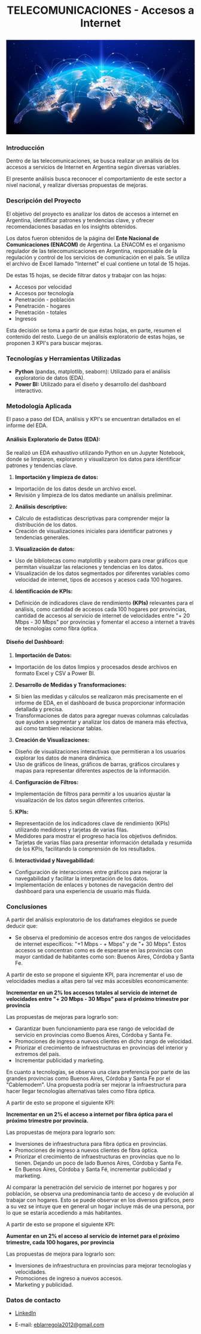 # <p align=center>TELECOMUNICACIONES - Accesos a Internet</p>

![alt text](Imagenes/internett.jpg)

### Introducción

Dentro de las telecomunicaciones, se busca realizar un análisis de los accesos a servicios de Internet en Argentina según diversas variables.

El presente análisis busca reconocer el comportamiento de este sector a nivel nacional, y realizar diversas propuestas de mejoras.

### Descripción del Proyecto
El objetivo del proyecto es analizar los datos de accesos a internet en Argentina, identificar patrones y tendencias clave, y ofrecer recomendaciones basadas en los insights obtenidos.

Los datos fueron obtenidos de la página del **Ente Nacional de Comunicaciones (ENACOM)** de Argentina. La ENACOM es el organismo regulador de las telecomunicaciones en Argentina, responsable de la regulación y control de los servicios de comunicación en el país.
Se utiliza el archivo de Excel llamado "Internet" el cual contiene un total de 15 hojas.

De estas 15 hojas, se decide filtrar datos y trabajar con las hojas:

- Accesos por velocidad
- Accesos por tecnología
- Penetración - población
- Penetración - hogares
- Penetración - totales
- Ingresos

Esta decisión se toma a partir de que éstas hojas, en parte, resumen el contenido del resto. Luego de un análisis exploratorio de estas hojas, se proponen 3 KPI's para buscar mejoras.

### Tecnologías y Herramientas Utilizadas
- **Python** (pandas, matplotlib, seaborn): Utilizado para el análisis exploratorio de datos (EDA).
- **Power BI:** Utilizado para el diseño y desarrollo del dashboard interactivo.

### Metodología Aplicada

El paso a paso del EDA, análisis y KPI's se encuentran detallados en el informe del EDA.

#### Análisis Exploratorio de Datos (EDA):

Se realizó un EDA exhaustivo utilizando Python en un Jupyter Notebook, donde se limpiaron, exploraron y visualizaron los datos para identificar patrones y tendencias clave. 

1) **Importación y limpieza de datos:**
- Importación de los datos desde un archivo excel.
- Revisión y limpieza de los datos mediante un análisis preliminar.

2) **Análisis descriptivo:**
- Cálculo de estadísticas descriptivas para comprender mejor la distribución de los datos.
- Creación de visualizaciones iniciales para identificar patrones y tendencias generales.

3) **Visualización de datos:**
- Uso de bibliotecas como matplotlib y seaborn para crear gráficos que permitan visualizar las relaciones y tendencias en los datos.
- Visualización de los datos segmentados por diferentes variables como velocidad de internet, tipos de accesos y acesos cada 100 hogares.

4) **Identificación de KPIs:**

- Definición de indicadores clave de rendimiento **(KPIs)** relevantes para el análisis, como cantidad de accesos cada 100 hogares por provincias, cantidad de accesos al servicio de internet de velocidades entre "+ 20 Mbps - 30 Mbps" por provincias y fomentar el acceso a internet a través de tecnologías como fibra óptica.

#### Diseño del Dashboard:

1) **Importación de Datos:**

- Importación de los datos limpios y procesados desde archivos en formato Excel y CSV a Power BI.

2) **Desarrollo de Medidas y Transformaciones:**

- Si bien las medidas y cálculos se realizaron más precisamente en el informe de EDA, en el dashboard de busca proporcionar información detallada y precisa.
- Transformaciones de datos para agregar nuevas columnas calculadas que ayuden a segmentar y analizar los datos de manera más efectiva, así como tambien relacionar tablas.


3) **Creación de Visualizaciones:**

- Diseño de visualizaciones interactivas que permitieran a los usuarios explorar los datos de manera dinámica.
- Uso de gráficos de líneas, gráficos de barras, gráficos circulares y mapas para representar diferentes aspectos de la información.

4) **Configuración de Filtros:**

- Implementación de filtros para permitir a los usuarios ajustar la visualización de los datos según diferentes criterios.

5) **KPIs:**

- Representación de los indicadores clave de rendimiento (KPIs) utilizando medidores y tarjetas de varias filas.
- Medidores para mostrar el progreso hacia los objetivos definidos.
- Tarjetas de varias filas para presentar información detallada y resumida de los KPIs, facilitando la comprensión de los resultados.

6) **Interactividad y Navegabilidad:**

- Configuración de interacciones entre gráficos para mejorar la navegabilidad y facilitar la interpretación de los datos.
- Implementación de enlaces y botones de navegación dentro del dashboard para una experiencia de usuario más fluida.

### Conclusiones

A partir del análisis exploratorio de los dataframes elegidos se puede deducir que:

- Se observa el predominio de accesos entre dos rangos de velocidades de internet específicos: "+1 Mbps - + Mbps" y de "+ 30 Mbps". Estos accesos se concentran como es de esperarse en las provincias con mayor cantidad de habitantes como son: Buenos Aires, Córdoba y Santa Fe. 

A partir de esto se propone el siguiente KPI, para incrementar el uso de velocidades medias a altas pero tal vez más accesibles economicamente:

**Incrementar en un 2% los accesos totales al servicio de internet de velocidades entre "+ 20 Mbps - 30 Mbps" para el próximo trimestre por provincia**

Las propuestas de mejoras para lograrlo son:

- Garantizar buen funcionamiento para ese rango de velocidad de servicio en provincias como Buenos Aires, Córdoba y Santa Fe.
- Promociones de ingreso a nuevos clientes en dicho rango de velocidad.
- Priorizar el crecimiento de infraestructuras en provincias del interior y extremos del país.
- Incrementar publicidad y marketing.


En cuanto a tecnologías, se observa una clara preferencia por parte de las grandes provincias como Buenos Aires, Córdoba y Santa Fe por el "Cablemodem". Una propuesta podría ser mejorar la infraestructura para hacer llegar tecnologías alternativas tales como fibra óptica.

A partir de esto se propone el siguiente KPI:

**Incrementar en un 2% el acceso a internet por fibra óptica para el próximo trimestre por provincia.**

Las propuestas de mejora para lograrlo son:

- Inversiones de infraestructura para fibra óptica en provincias.
- Promociones de ingreso a nuevos clientes de fibra óptica.
- Priorizar el crecimiento de infraestructuras en provincias que no lo tienen. Dejando un poco de lado Buenos Aires, Córdoba y Santa Fe.
- En Buenos Aires, Córdoba y Santa Fé, incrementar publicidad y marketing.


Al comparar la penetración del servicio de internet por hogares y por población, se observa una predominancia tanto de acceso y de evolución al trabajar con hogares. Esto se puede observar en los diversos gráficos, pero a su vez se intuye que en general un hogar incluye más de una persona, por lo que se estaría accediendo a más habitantes. 

A partir de esto se propone el siguiente KPI:

**Aumentar en un 2% el acceso al servicio de internet para el próximo trimestre, cada 100 hogares, por provincia**

Las propuestas de mejora para lograrlo son:

- Inversiones de infraestructura en provincias para mejorar tecnologías y velocidades.
- Promociones de ingreso a nuevos accesos.
- Marketing y publicidad.

### Datos de contacto

- [LinkedIn](www.linkedin.com/in/eliana-larregola)

- E-mail: eblarregola2012@gmail.com